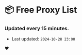# :package: Free Proxy List
### Updated every 15 minutes.

- Last updated: `2024-10-28 23:00`

:heart:
